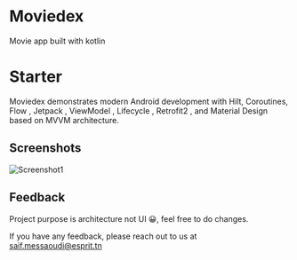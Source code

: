 # Moviedex

Movie app built with kotlin


# Starter
Moviedex demonstrates modern Android development with Hilt, Coroutines, Flow , Jetpack , ViewModel , Lifecycle , Retrofit2 , and Material Design based on MVVM architecture.

## Screenshots
![Screenshot1](https://github.com/saifmessaoudi/Moviedex/assets/107778106/bb550d40-0012-4b84-9063-f2c533c03b59)


## Feedback

Project purpose is architecture not UI 😀, feel free to do changes.

If you have any feedback, please reach out to us at saif.messaoudi@esprit.tn
